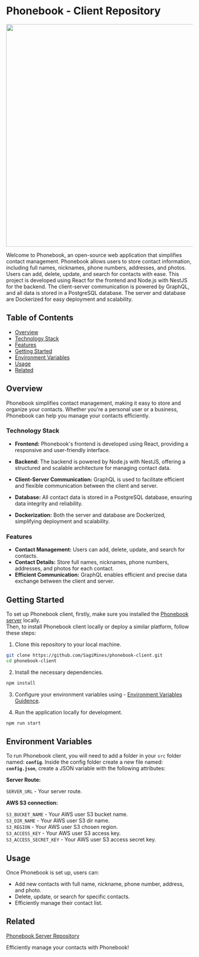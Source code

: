 # Phonebook - Client Repository

<div align='center'>
<img src='https://lh3.googleusercontent.com/pw/ADCreHcw1MCcyUzPoegjnXSRx2U-YrjjmzkwabyscP6F_vUOcModeHRNqH0fyofnF7DT-0b9_WIcg9MJra8krITPN2HuP2POe7O2wgq-IRfZuqVVY8rw-BVig7fFgTm3cByQVFr_sLonvHXCoQAU9spLM1ij=w831-h480-s-no?authuser=3' width=600 />
</div>

Welcome to Phonebook, an open-source web application that simplifies contact management. Phonebook allows users to store contact information, including full names, nicknames, phone numbers, addresses, and photos. Users can add, delete, update, and search for contacts with ease. This project is developed using React for the frontend and Node.js with NestJS for the backend. The client-server communication is powered by GraphQL, and all data is stored in a PostgreSQL database. The server and database are Dockerized for easy deployment and scalability.

## Table of Contents

- [Overview](#overview)
- [Technology Stack](#technology-stack)
- [Features](#features)
- [Getting Started](#getting-started)
- [Environment Variables](#environment-variables)
- [Usage](#usage)
- [Related](#related)

## Overview

Phonebook simplifies contact management, making it easy to store and organize your contacts. Whether you're a personal user or a business, Phonebook can help you manage your contacts efficiently.

### Technology Stack

- **Frontend:** Phonebook's frontend is developed using React, providing a responsive and user-friendly interface.

- **Backend:** The backend is powered by Node.js with NestJS, offering a structured and scalable architecture for managing contact data.

- **Client-Server Communication:** GraphQL is used to facilitate efficient and flexible communication between the client and server.

- **Database:** All contact data is stored in a PostgreSQL database, ensuring data integrity and reliability.

- **Dockerization:** Both the server and database are Dockerized, simplifying deployment and scalability.

### Features

- **Contact Management:** Users can add, delete, update, and search for contacts.
- **Contact Details:** Store full names, nicknames, phone numbers, addresses, and photos for each contact.
- **Efficient Communication:** GraphQL enables efficient and precise data exchange between the client and server.

## Getting Started

To set up Phonebook client, firstly, make sure you installed the [Phonebook server](https://github.com/SagiMines/phonebook-server) locally.  
Then, to install Phonebook client locally or deploy a similar platform, follow these steps:

1. Clone this repository to your local machine.

```bash
git clone https://github.com/SagiMines/phonebook-client.git
cd phonebook-client
```

2. Install the necessary dependencies.

```bash
npm install
```

3. Configure your environment variables using - [Environment Variables Guidence](#environment-variables).

4. Run the application locally for development.

```bash
npm run start
```

## Environment Variables

To run Phonebook client, you will need to add a folder in your `src` folder named: **`config`**.
Inside the config folder create a new file named: **`config.json`**, create a JSON variable with the following attributes:

**Server Route:**

`SERVER_URL` - Your server route.

**AWS S3 connection:**

`S3_BUCKET_NAME` - Your AWS user S3 bucket name.  
`S3_DIR_NAME` - Your AWS user S3 dir name.  
`S3_REGION` - Your AWS user S3 chosen region.  
`S3_ACCESS_KEY` - Your AWS user S3 access key.  
`S3_ACCESS_SECRET_KEY` - Your AWS user S3 access secret key.

## Usage

Once Phonebook is set up, users can:

- Add new contacts with full name, nickname, phone number, address, and photo.
- Delete, update, or search for specific contacts.
- Efficiently manage their contact list.

## Related

[Phonebook Server Repository](https://github.com/SagiMines/phonebook-server)

Efficiently manage your contacts with Phonebook!
